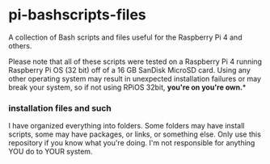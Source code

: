 # pi-bashscripts-files
A collection of Bash scripts and files useful for the Raspberry Pi 4 and others.

Please note that all of these scripts were tested on a Raspberry Pi 4 running Raspberry Pi OS (32 bit) off of a 16 GB SanDisk MicroSD card.
Using any other operating system may result in unexpected installation failures or may break your system, so if not using RPiOS 32bit, **you're on you're own.***

### installation files and such
I have organized everything into folders. Some folders may have install scripts, some may have packages, or links, or something else. Only use this repository if you know what you're doing.
I'm not responsible for anything YOU do to YOUR system.
